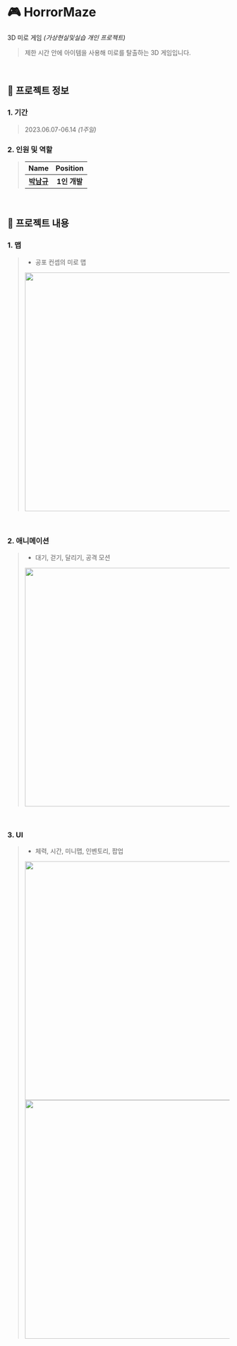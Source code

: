 # 🎮 HorrorMaze
 3D 미로 게임 _(가상현실및실습 개인 프로젝트)_
> 제한 시간 안에 아이템을 사용해 미로를 탈출하는 3D 게임입니다.

<br />

## 📝 프로젝트 정보

### 1. 기간
> 2023.06.07-06.14 _(1주일)_

### 2. 인원 및 역할
> |                    Name                    |  Position   |
> | :----------------------------------------: | :---------: |
> | **[박남규](https://github.com/namkyu-99)** | **1인 개발** |

<br />

## 🔑 프로젝트 내용

### 1. 맵
> - 공포 컨셉의 미로 맵
> <img src="https://github.com/namkyu-99/HorrorMaze/assets/128462226/ad0089c0-3a01-45bb-a289-cc8efc0ed0b7" width="540">

<br />

### 2. 애니메이션
> - 대기, 걷기, 달리기, 공격 모션
> <img src="https://github.com/namkyu-99/HorrorMaze/assets/128462226/265bdea6-5c2c-458a-b7c8-7a2e7db67230" width="540">

<br />

### 3. UI
> - 체력, 시간, 미니맵, 인벤토리, 팝업
> <img src="https://github.com/namkyu-99/HorrorMaze/assets/128462226/c02b25ef-dce7-4b54-b42a-9af7870d08bf" width="540">
> <img src="https://github.com/namkyu-99/HorrorMaze/assets/128462226/9a14d016-5b2b-455a-96c0-62bd8b22b8c4" width="540">

